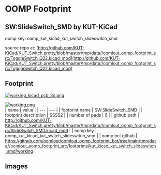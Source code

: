 # OOMP Footprint  
## SW:SlideSwitch_SMD  by KUT-KiCad  
  
oomp key: oomp_kut_kicad_kut_switch_slideswitch_smd  
  
source repo at: [http://github.com/KUT-KiCad/KUT_Switch.pretty/blob/master/tmp/data//oomlout_oomp_footprint_src/ToggleSwitch_Q22.kicad_mod](http://github.com/KUT-KiCad/KUT_Switch.pretty/blob/master/tmp/data//oomlout_oomp_footprint_src/ToggleSwitch_Q22.kicad_mod)  
## Footprint  
  
[![working_kicad_pcb_3d.png](working_kicad_pcb_3d_600.png)](working_kicad_pcb_3d.png)  
  
[![working.png](working_600.png)](working.png)  
| name | value | 
| --- | --- | 
| footprint name | SW:SlideSwitch_SMD | 
| footprint description | SSSS2 | 
| number of pads | 6 | 
| github path | http://github.com/KUT-KiCad/KUT_Switch.pretty/blob/master/tmp/data//oomlout_oomp_footprint_src/SlideSwitch_SMD.kicad_mod | 
| oomp key | oomp_kut_kicad_kut_switch_slideswitch_smd | 
| oomp bot github | https://github.com/oomlout/oomlout_oomp_footprint_bot/tree/main/tmp/data//oomlout_oomp_footprint_src/footprints/kut_kicad_kut_switch_slideswitch_smd/working | 
## Images  
